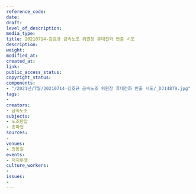 ```yaml
---
reference_code: 
date: 
draft: 
level_of_description: 
media_type: 
title: 20210714-김호규 금속노조 위원장 휴대전화 반출 시도
description: 
weight: 
modified_at: 
created_at: 
link: 
public_access_status: 
copyright_status: 
components:
- "/2021년/7월/20210714-김호규 금속노조 위원장 휴대전화 반출 시도/_DJ14879.jpg"
tags:
- 
creators:
- 금속노조
subjects:
- 노조탄압
- 총파업
sources:
- 
venues:
- 정동길
events:
- 저지투쟁
culture_workers:
- 
issues:
- 
---
```

